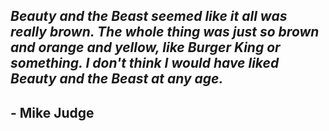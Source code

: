 <!--QUOTE-BOT:start-->
## <i>Beauty and the Beast seemed like it all was really brown. The whole thing was just so brown and orange and yellow, like Burger King or something. I don't think I would have liked Beauty and the Beast at any age.</i><br>
## - <b>Mike Judge</b><br>
<!--QUOTE-BOT:end-->